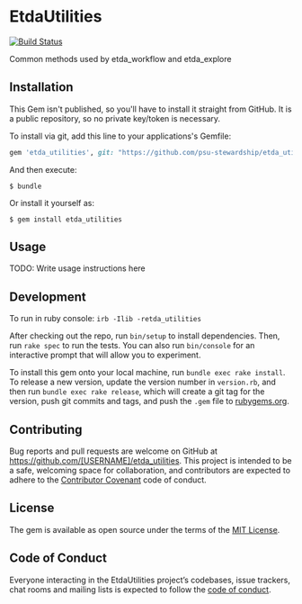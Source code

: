 # EtdaUtilities

[![Build Status](https://travis-ci.com/psu-stewardship/etda_utilities.svg?token=aQpbqAxsm8KshbvyB24o&branch=master)](https://travis-ci.com/psu-stewardship/etda_utilities)

Common methods used by etda_workflow and etda_explore

## Installation

This Gem isn't published, so you'll have to install it straight from GitHub.  It is a public repository, so no private key/token is necessary.

To install via git, add this line to your applications's Gemfile:

```ruby
gem 'etda_utilities', git: "https://github.com/psu-stewardship/etda_utilities.git", branch: 'master'
```

And then execute:

    $ bundle

Or install it yourself as:

    $ gem install etda_utilities

## Usage

TODO: Write usage instructions here

## Development

To run in ruby console:
`irb -Ilib -retda_utilities`

After checking out the repo, run `bin/setup` to install dependencies. Then, run `rake spec` to run the tests. You can also run `bin/console` for an interactive prompt that will allow you to experiment.

To install this gem onto your local machine, run `bundle exec rake install`. To release a new version, update the version number in `version.rb`, and then run `bundle exec rake release`, which will create a git tag for the version, push git commits and tags, and push the `.gem` file to [rubygems.org](https://rubygems.org).

## Contributing

Bug reports and pull requests are welcome on GitHub at https://github.com/[USERNAME]/etda_utilities. This project is intended to be a safe, welcoming space for collaboration, and contributors are expected to adhere to the [Contributor Covenant](http://contributor-covenant.org) code of conduct.

## License

The gem is available as open source under the terms of the [MIT License](https://opensource.org/licenses/MIT).

## Code of Conduct

Everyone interacting in the EtdaUtilities project’s codebases, issue trackers, chat rooms and mailing lists is expected to follow the [code of conduct](https://github.com/psu-stewardship/etda_utilities/blob/master/CODE_OF_CONDUCT.md).
